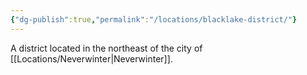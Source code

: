```yaml
---
{"dg-publish":true,"permalink":"/locations/blacklake-district/"}
---
```


A district located in the northeast of the city of [[Locations/Neverwinter\|Neverwinter]].
